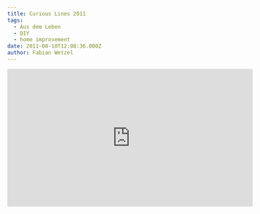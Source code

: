 ```yaml
---
title: Curious Lines 2011
tags:
  - Aus dem Leben
  - DIY
  - home improvement
date: 2011-08-10T12:08:36.000Z
author: Fabian Wetzel
---
```


<iframe width="560" height="315" src="https://www.youtube.com/embed/8Jb7b-9P7VY" frameborder="0" allowfullscreen></iframe>

